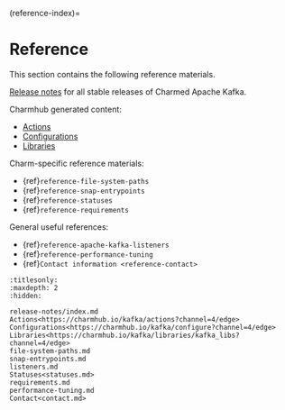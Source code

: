(reference-index)=
# Reference

This section contains the following reference materials.

[Release notes](reference-release-notes-index) for all stable releases of Charmed Apache Kafka.

Charmhub generated content:

* [Actions](https://charmhub.io/kafka/actions?channel=4/edge)
* [Configurations](https://charmhub.io/kafka/configure?channel=4/edge)
* [Libraries](https://charmhub.io/kafka/libraries/kafka_libs?channel=4/edge)

Charm-specific reference materials:

* {ref}`reference-file-system-paths`
* {ref}`reference-snap-entrypoints`
* {ref}`reference-statuses`
* {ref}`reference-requirements`

General useful references:

* {ref}`reference-apache-kafka-listeners`
* {ref}`reference-performance-tuning`
* {ref}`Contact information <reference-contact>`

```{toctree}
:titlesonly:
:maxdepth: 2
:hidden:

release-notes/index.md
Actions<https://charmhub.io/kafka/actions?channel=4/edge>
Configurations<https://charmhub.io/kafka/configure?channel=4/edge>
Libraries<https://charmhub.io/kafka/libraries/kafka_libs?channel=4/edge>
file-system-paths.md
snap-entrypoints.md
listeners.md
Statuses<statuses.md>
requirements.md
performance-tuning.md
Contact<contact.md>
```
